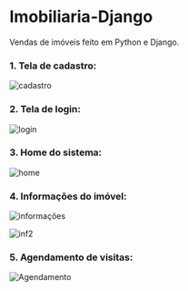 # Imobiliaria-Django

Vendas de imóveis feito em Python e Django.

<h3>1. Tela de cadastro:</h3>

![cadastro](https://i.ibb.co/VSLGV4k/tela-cadastro.png)

<h3>2. Tela de login:</h3>

![login](https://i.ibb.co/r4G8TC9/tela-login.png)

<h3>3. Home do sistema:</h3>

![home](https://i.ibb.co/HBS65pz/tela-home.png)

<h3>4. Informações do imóvel:</h3>

![informações](https://i.ibb.co/P4RCC1Y/descricao-imovel-1.png)


![inf2](https://i.ibb.co/GnRLq3L/descricao-imovel-2.png)

<h3>5. Agendamento de visitas:</h3>

![Agendamento](https://i.ibb.co/jWqKN57/tela-agendamento.png)
